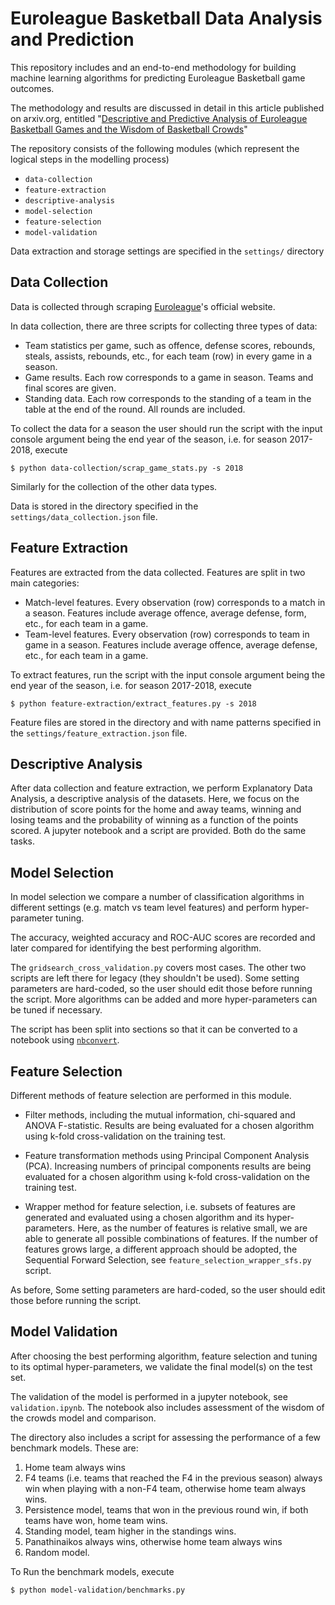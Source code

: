 # Euroleague Basketball Data Analysis and Prediction

This repository includes and an end-to-end methodology for building machine learning algorithms for predicting Euroleague Basketball game outcomes.

The methodology and results are discussed in detail in this article published on arxiv.org, entitled "[Descriptive and Predictive Analysis of Euroleague Basketball Games and the Wisdom of Basketball Crowds](https://arxiv.org/abs/2002.08465)"

The repository consists of the following modules (which represent the logical steps in the modelling process)

*   `data-collection`
*   `feature-extraction`
*   `descriptive-analysis`
*   `model-selection`
*   `feature-selection`
*   `model-validation`

Data extraction and storage settings are specified in the `settings/` directory

## Data Collection

Data is collected through scraping [Euroleague](https://www.euroleague.net/)'s official website.

In data collection, there are three scripts for collecting three types of data:

*   Team statistics per game, such as offence, defense scores, rebounds, steals, assists, rebounds, etc., for each team (row) in every game in a season.
*   Game results. Each row corresponds to a game in season. Teams and final scores are given.
*   Standing data. Each row corresponds to the standing of a team in the table at the end of the round. All rounds are included.

To collect the data for a season the user should run the script with the input console argument being the end year of the season, i.e. for season 2017-2018, execute

`$ python data-collection/scrap_game_stats.py -s 2018`

Similarly for the collection of the other data types.

Data is stored in the directory specified in the `settings/data_collection.json` file.

## Feature Extraction

Features are extracted from the data collected. Features are split in two main categories:

*   Match-level features. Every observation (row) corresponds to a match in a season. Features include average offence, average defense, form, etc., for each team in a game.
*   Team-level features. Every observation (row) corresponds to team in game in a season. Features include average offence, average defense, etc., for each team in a game.

To extract features, run the script with the input console argument being the end year of the season, i.e. for season 2017-2018, execute

`$ python feature-extraction/extract_features.py -s 2018`

Feature files are stored in the directory and with name patterns specified in the `settings/feature_extraction.json` file.

## Descriptive Analysis

After data collection and feature extraction, we perform Explanatory Data Analysis, a descriptive analysis of the datasets. Here, we focus on the distribution of score points for the home and away teams, winning and losing teams and the probability of winning as a function of the points scored. A jupyter notebook and a script are provided. Both do the same tasks.

## Model Selection

In model selection we compare a number of classification algorithms in different settings (e.g. match vs team level features) and perform hyper-parameter tuning.

The accuracy, weighted accuracy and ROC-AUC scores are recorded and later compared for identifying the best performing algorithm.

The `gridsearch_cross_validation.py` covers most cases. The other two scripts are left there for legacy (they shouldn't be used). Some setting parameters are hard-coded, so the user should edit those before running the script. More algorithms can be added and more hyper-parameters can be tuned if necessary.

The script has been split into sections so that it can be converted to a notebook using [`nbconvert`](https://nbconvert.readthedocs.io/en/latest/).

## Feature Selection

Different methods of feature selection are performed in this module.

*   Filter methods, including the mutual information, chi-squared and ANOVA F-statistic. Results are being evaluated for a chosen algorithm using k-fold cross-validation on the training test.

*   Feature transformation methods using Principal Component Analysis (PCA). Increasing numbers of principal components results are being evaluated for a chosen algorithm using k-fold cross-validation on the training test.

*   Wrapper method for feature selection, i.e. subsets of features are generated and evaluated using a chosen algorithm and its hyper-parameters. Here, as the number of features is relative small, we are able to generate all possible combinations of features. If the number of features grows large, a different approach should be adopted, the Sequential Forward Selection, see
`feature_selection_wrapper_sfs.py` script.

As before, Some setting parameters are hard-coded, so the user should edit those before running the script.

## Model Validation

After choosing the best performing algorithm, feature selection and tuning to its optimal hyper-parameters, we validate the final model(s) on the test set.

The validation of the model is performed in a jupyter notebook, see `validation.ipynb`. The notebook also includes assessment of the wisdom of the crowds model and comparison.

The directory also includes a script for assessing the performance of a few benchmark models. These are:
1. Home team always wins
2. F4 teams (i.e. teams that reached the F4 in the previous season) always win when playing with a non-F4 team, otherwise home team always wins.
3. Persistence model, teams that won in the previous round win, if both teams have won, home team wins.
4. Standing model, team higher in the standings wins.
5. Panathinaikos always wins, otherwise home team always wins
6. Random model.

To Run the benchmark models, execute

`$ python model-validation/benchmarks.py`
